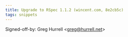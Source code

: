 ```yaml
---
title: Upgrade to RSpec 1.1.2 (wincent.com, 8e2cb5c)
tags: snippets
---
```


Signed-off-by: Greg Hurrell &lt;greg@hurrell.net&gt;
